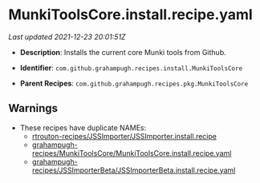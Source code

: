 # MunkiToolsCore.install.recipe.yaml

_Last updated 2021-12-23 20:01:51Z_

- **Description**: Installs the current core Munki tools from Github.

- **Identifier**: `com.github.grahampugh.recipes.install.MunkiToolsCore`

- **Parent Recipes**: `com.github.grahampugh.recipes.pkg.MunkiToolsCore`


## Warnings

- These recipes have duplicate NAMEs:
    - [rtrouton-recipes/JSSImporter/JSSImporter.install.recipe](/autopkg-dupe-tracker/rtrouton-recipes/JSSImporter/JSSImporter.install.recipe)
    - [grahampugh-recipes/MunkiToolsCore/MunkiToolsCore.install.recipe.yaml](/autopkg-dupe-tracker/grahampugh-recipes/MunkiToolsCore/MunkiToolsCore.install.recipe.yaml)
    - [grahampugh-recipes/JSSImporterBeta/JSSImporterBeta.install.recipe.yaml](/autopkg-dupe-tracker/grahampugh-recipes/JSSImporterBeta/JSSImporterBeta.install.recipe.yaml)
